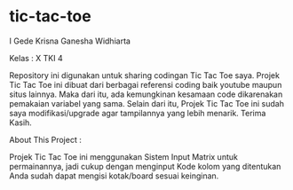 # tic-tac-toe
I Gede Krisna Ganesha Widhiarta 

Kelas : X TKI 4

Repository ini digunakan untuk sharing codingan Tic Tac Toe saya. Projek Tic Tac Toe ini dibuat dari berbagai referensi coding baik youtube maupun situs lainnya. Maka dari itu, ada kemungkinan kesamaan code dikarenakan pemakaian variabel yang sama. Selain dari itu, Projek Tic Tac Toe ini sudah saya modifikasi/upgrade agar tampilannya yang lebih menarik. Terima Kasih.

About This Project :

Projek Tic Tac Toe ini menggunakan Sistem Input Matrix untuk permainannya, jadi cukup dengan menginput Kode kolom yang ditentukan Anda sudah dapat mengisi kotak/board sesuai keinginan. 
